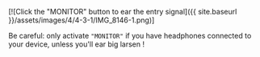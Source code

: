 ---
---

[![Click the "MONITOR" button to ear the entry signal]({{ site.baseurl }}/assets/images/4/4-3-1/IMG_8146-1.png)]

Be careful: only activate `"MONITOR"` if you have headphones connected to your device, unless you'll ear big larsen !
